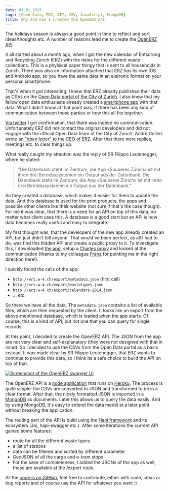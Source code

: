```yaml
---
date: 01.01.2015
tags: [Open Data, ERZ, API, CSV, JavaScript, MongoDB]
title: Why and how I created the OpenERZ API
---
```


The holidays season is always a good point in time to reflect and sort ideas/thoughts etc.
A number of reasons lead me to create the [OpenERZ API](http://openerz.herokuapp.com).

It all started about a month ago, when I got the new calendar of Entsorung und Recycling Zürich (ERZ) with the dates for the different waste collections.
This is a phyisical paper thingy that is sent to all households in Zurich.
There was also an information attached that ERZ has its own iOS and Android app, so you have the same data in an eletronic format on your personal smartphone.

That's when it got interesting.
I knew that ERZ already published their data as CSVs on the [Open Data portal of the City of Zurich](http://data.stadt-zuerich.ch/).
I also knew that my fellow open data enthusiasts already created a [smartphone app](https://play.google.com/store/apps/details?id=ch.bretscherhochstrasser.android.entsorgungzuerich) with that data.
What I didn't know at that point was, if there has been any kind of communication between those parties or how this all fits together.

[Via twitter](https://twitter.com/andreasamsler/status/539033563149402113) I got confirmation, that there was indeed no communication.
Unfortunately ERZ did not contact the original developers and did not engage with the official Open Data team of the City of Zurich.
André Golliez wrote an ["open letter" to the CEO of ERZ](http://opendata.ch/pressearchiv/offener-brief-zur-smartphone-app-sauberes-zuerich/).
After that there were replies, meetings etc. to clear things up.

What really caught my attention was the reply of SR Filippo Leutenegger, where he stated:

> "Die Datenbank steht im Zentrum, die App «Sauberes Zürich» ist mit ihren drei Betriebssystemen ein Output aus der Datenbank. Die Datenbank steht im Zentrum, die App «Sauberes Zürich» ist mit ihren drei Betriebssystemen ein Output aus der Datenbank."

So they created a database, which makes it easier for them to update the data.
And this database is used for the print products, the apps and possible other clients like their website (not sure if that's the case though).
For me it was clear, that there is a need for an API on top of this data, no matter what client uses this.
A database is a good start but an API is how data becomes really useful and easy to integrate.

My first thought was, that the developers of the new app already created an API, but just didn't tell anyone.
That would've been perfect, as all I had to do, was find this hidden API and create a public proxy to it.
To investigate this, I downloaded [the app](https://play.google.com/store/apps/details?id=ch.erz.sauberes_zuerich), setup a [Charles proxy](http://www.charlesproxy.com/) and looked at the communication (thanks to my colleague [Franz](https://twitter.com/fterrier) for pointing me in the right direction here!).

I quickly found the calls of the app:

* `http://erz.w-4.ch/export/metadata.json` (first call)
* `http://erz.w-4.ch/export/wastetypes.json`
* `http://erz.w-4.ch/export/calendars-2014.json`
* ... etc.

So there we have all the data.
The `metadata.json` contains a list of available files, which are then requested by the client.
It looks like an export from the above-mentioned database, which is loaded when the app starts.
Of course, this is a kind of API, but not one that you can query for single records.

At this point, I decided to create the OpenERZ API.
The JSON from the app are not very clear and self-explanatory (they were not designed with that in mind).
So I decided to use the CSVs from the Open Data portal as a basis instead.
It was made clear by SR Filippo Leutenegger, that ERZ wants to continue to provide this data, so I think its a safe choice to build the API on top of that.

[![Screenshot of the OpenERZ swagger UI]({{urls.media}}/openerz.png)](http://openerz.herokuapp.com)

The OpenERZ API is a [node application](http://nodejs.org/) that runs on [Heroku](https://www.heroku.com/).
The process is quite simple: the CSVs are converted to JSON and transformed to be in a clear format.
After that, the nicely formatted JSON is imported in a [MongoDB](http://www.mongodb.org/) as documents.
Later this allows us to query the data easily.
And by using MongoDB, it's easy to extend the data model at a later point without breaking the application.

The routing part of the API is build using the [Hapi framework](http://hapijs.com/) and its ecosystem (Joi, hapi-swagger etc.).
After some iterations the current API gained some features:

* route for all the different waste types
* a list of stations
* data can be filtered and sorted  by different parameter
* GeoJSON of all the cargo and e-tram stops
* For the sake of completeness, I added the JSONs of the app as well, those are available at the /export route.

All the [code is on GitHub](https://github.com/metaodi/openerz), feel free to contribute, either with code, ideas or bug reports and of course use the API for whatever you want :)

